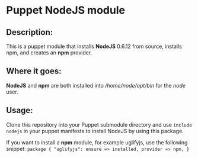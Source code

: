 # Puppet NodeJS module
## Description:
This is a puppet module that installs __NodeJS__ 0.6.12 from source, installs npm, and creates an __npm__ provider.

## Where it goes:
__NodeJS__ and __npm__ are both installed into */home/node/opt/bin* for the *node* user.

## Usage:
Clone this repository into your Puppet submodule directory and use `include nodejs` in your puppet manifests to install
NodeJS by using this package.

If you want to install a __npm__  module, for example uglifyjs, use the following snippet:
`package {
    "uglifyjs":
        ensure => installed,
        provider => npm,
}`
